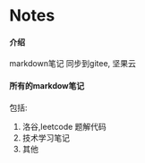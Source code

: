 # Notes

#### 介绍
markdown笔记
同步到gitee, 坚果云

#### 所有的markdow笔记
包括:
 1. 洛谷,leetcode 题解代码
 2. 技术学习笔记
 3. 其他
